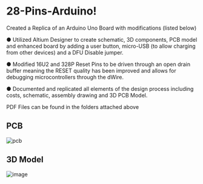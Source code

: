# 28-Pins-Arduino!
Created a Replica of an Arduino Uno Board with modifications (listed below)

●	Utilized Altium Designer to create schematic, 3D components, PCB model and enhanced board by adding a user button, micro-USB (to allow charging from other devices) and a DFU Disable jumper.

●	Modified 16U2 and 328P Reset Pins to be driven through an open drain buffer meaning the RESET quality has been improved and allows for debugging microcontrollers through the dWire. 

●	Documented and replicated all elements of the design process including costs, schematic, assembly drawing and 3D PCB Model. 

PDF Files can be found in the folders attached above

## PCB
![pcb](https://user-images.githubusercontent.com/85001440/153772685-8ba2ae11-507e-413b-a6c7-8df8225b3f37.png)
## 3D Model
![image](https://user-images.githubusercontent.com/85001440/155583882-7441af8e-ba0f-42d7-bb9d-cacd80ac4069.png)

